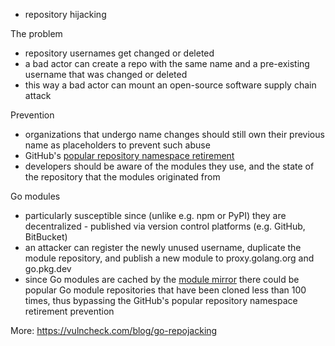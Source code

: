 - repository hijacking

The problem

- repository usernames get changed or deleted
- a bad actor can create a repo with the same name and a pre-existing username that was changed or deleted
- this way a bad actor can mount an open-source software supply chain attack

Prevention

- organizations that undergo name changes should still own their previous name as placeholders to prevent such abuse
- GitHub's [popular repository namespace retirement](https://github.blog/2018-04-18-new-tools-for-open-source-maintainers/#popular-repository-namespace-retirement)
- developers should be aware of the modules they use, and the state of the repository that the modules originated from

Go modules

- particularly susceptible since (unlike e.g. npm or PyPI) they are decentralized - published via version control platforms (e.g. GitHub, BitBucket)
- an attacker can register the newly unused username, duplicate the module repository, and publish a new module to proxy.golang.org and go.pkg.dev
- since Go modules are cached by the [module mirror](https://proxy.golang.org/) there could be popular Go module repositories that have been cloned less than 100 times, thus bypassing the GitHub's popular repository namespace retirement prevention

More: https://vulncheck.com/blog/go-repojacking
